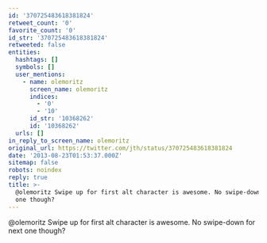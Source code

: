 ```yaml
---
id: '370725483618381824'
retweet_count: '0'
favorite_count: '0'
id_str: '370725483618381824'
retweeted: false
entities:
  hashtags: []
  symbols: []
  user_mentions:
    - name: olemoritz
      screen_name: olemoritz
      indices:
        - '0'
        - '10'
      id_str: '10368262'
      id: '10368262'
  urls: []
in_reply_to_screen_name: olemoritz
original_url: https://twitter.com/jth/status/370725483618381824
date: '2013-08-23T01:53:37.000Z'
sitemap: false
robots: noindex
reply: true
title: >-
  @olemoritz Swipe up for first alt character is awesome. No swipe-down for next
  one though?
---
```


@olemoritz Swipe up for first alt character is awesome. No swipe-down for next one though?
